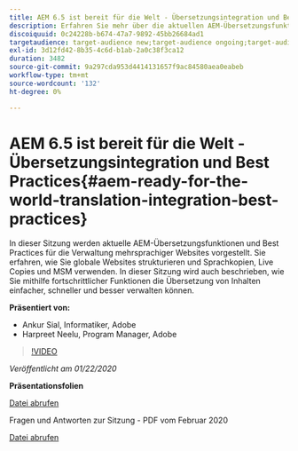 ```yaml
---
title: AEM 6.5 ist bereit für die Welt - Übersetzungsintegration und Best Practices
description: Erfahren Sie mehr über die aktuellen AEM-Übersetzungsfunktionen und über Best Practices für die Verwaltung mehrsprachiger Websites. Erfahren Sie, wie Sie globale Websites strukturieren und Sprachkopien, Live Copies und MSM verwenden. Mithilfe fortschrittlicher Funktionen wird die Übersetzung von Inhalten einfacher, schneller und besser verwaltbar.
discoiquuid: 0c24228b-b674-47a7-9892-45bb26684ad1
targetaudience: target-audience new;target-audience ongoing;target-audience upgrader
exl-id: 3d12fd42-8b35-4c6d-b1ab-2a0c38f3ca12
duration: 3482
source-git-commit: 9a297cda953d4414131657f9ac84580aea0eabeb
workflow-type: tm+mt
source-wordcount: '132'
ht-degree: 0%

---
```


# AEM 6.5 ist bereit für die Welt - Übersetzungsintegration und Best Practices{#aem-ready-for-the-world-translation-integration-best-practices}

In dieser Sitzung werden aktuelle AEM-Übersetzungsfunktionen und Best Practices für die Verwaltung mehrsprachiger Websites vorgestellt. Sie erfahren, wie Sie globale Websites strukturieren und Sprachkopien, Live Copies und MSM verwenden. In dieser Sitzung wird auch beschrieben, wie Sie mithilfe fortschrittlicher Funktionen die Übersetzung von Inhalten einfacher, schneller und besser verwalten können.

**Präsentiert von:**

* Ankur Sial, Informatiker, Adobe
* Harpreet Neelu, Program Manager, Adobe

>[!VIDEO](https://video.tv.adobe.com/v/31153?quality=9)

*Veröffentlicht am 01/22/2020*

**Präsentationsfolien**

[Datei abrufen](assets/gems-2020-translations.pdf)

Fragen und Antworten zur Sitzung - PDF vom Februar 2020

[Datei abrufen](assets/aem-gems-translationqnafeb2020.pdf)
